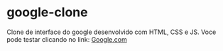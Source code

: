 # google-clone
Clone de interface do google desenvolvido com HTML, CSS e JS.
Voce pode testar clicando no link: [Google.com](https://claayton.github.io/google-clone/)
